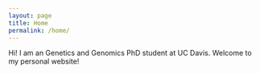 ```yaml
---
layout: page
title: Home
permalink: /home/
---
```



Hi! I am an Genetics and Genomics PhD student at UC Davis. Welcome to my personal website!